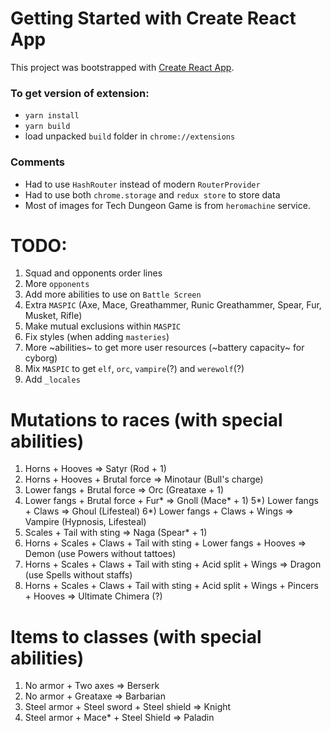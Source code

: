 # Getting Started with Create React App
This project was bootstrapped with [Create React App](https://github.com/facebook/create-react-app).

### To get version of extension:
 - `yarn install`
 - `yarn build`
 - load unpacked `build` folder in `chrome://extensions`

### Comments
 - Had to use `HashRouter` instead of modern `RouterProvider`
 - Had to use both `chrome.storage` and `redux store` to store data
 - Most of images for Tech Dungeon Game is from `heromachine` service.

 # TODO:
 1) Squad and opponents order lines
 2) More `opponents`
 3) Add more abilities to use on `Battle Screen`
 4) Extra `MASPIC` (Axe, Mace, Greathammer, Runic Greathammer, Spear, Fur, Musket, Rifle)
 5) Make mutual exclusions within `MASPIC`
 6) Fix styles (when adding `masteries`)
 7) More ~abilities~ to get more user resources (~battery capacity~ for cyborg)
 8) Mix `MASPIC` to get `elf`, `orc`, `vampire`(?) and `werewolf`(?)
 9) Add `_locales`

 # Mutations to races (with special abilities)
 1) Horns + Hooves => Satyr (Rod + 1)
 2) Horns + Hooves + Brutal force => Minotaur (Bull's charge)
 3) Lower fangs + Brutal force => Orc (Greataxe + 1)
 4) Lower fangs + Brutal force + Fur* => Gnoll (Mace* + 1)
 5*) Lower fangs + Claws => Ghoul (Lifesteal)
 6*) Lower fangs + Claws + Wings => Vampire (Hypnosis, Lifesteal)
 7) Scales + Tail with sting => Naga (Spear* + 1)
 8) Horns + Scales + Claws + Tail with sting + Lower fangs + Hooves => Demon (use Powers without tattoes)
 9) Horns + Scales + Claws + Tail with sting + Acid split + Wings => Dragon (use Spells without staffs)
 10) Horns + Scales + Claws + Tail with sting + Acid split + Wings + Pincers + Hooves => Ultimate Chimera (?)

 # Items to classes (with special abilities)
 1) No armor + Two axes => Berserk
 2) No armor + Greataxe => Barbarian
 3) Steel armor + Steel sword + Steel shield => Knight
 4) Steel armor + Mace* + Steel Shield => Paladin